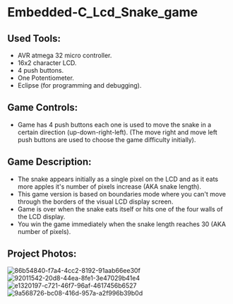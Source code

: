 # Embedded-C_Lcd_Snake_game
## Used Tools:
- AVR atmega 32 micro controller.
- 16x2 character LCD. 
- 4 push buttons.
- One Potentiometer.
- Eclipse (for programming and debugging).
## Game Controls:
- Game has 4 push buttons each one is used to move the snake in a certain direction (up-down-right-left).
(The move right and move left push buttons are used to  choose the game difficulty initially).

## Game Description:
- The snake appears initially as a single pixel on the LCD and as it eats more apples it's number of pixels increase (AKA snake length).
- This game version is based on boundaries mode where you can't move through the borders of the visual LCD display screen.
- Game is over when the snake eats itself or hits one of the four walls of the LCD display.
- You win the game immediately when the snake length reaches 30 (AKA number of pixels).
## Project Photos:
![86b54840-f7a4-4cc2-8192-91aab66ee30f](https://user-images.githubusercontent.com/87082462/193435572-b0aaa16a-9188-4df6-8ee3-9b6d671728b5.jpg)
![92011542-20d8-44ea-8fe1-3e47029b41e4](https://user-images.githubusercontent.com/87082462/193435573-66f0a477-a0dd-41f7-94e9-045564e622ab.jpg)
![e1320197-c721-46f7-96af-4617456b6527](https://user-images.githubusercontent.com/87082462/193435575-9a6ea58f-fbc7-43d0-92bd-cba30292112b.jpg)
![9a568726-bc08-416d-957a-a2f996b39b0d](https://user-images.githubusercontent.com/87082462/193435576-0d4d69c1-2616-4e2c-9d83-452e932d214d.jpg)
